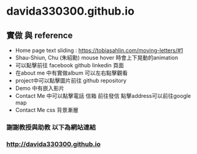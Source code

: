 # davida330300.github.io

## 實做 與 reference

* Home page text sliding : https://tobiasahlin.com/moving-letters/#1
* Shau-Shiun, Chu (朱紹勳) mouse hover 時會上下晃動的animation
* 可以點擊前往 facebook github linkedin 頁面
* 在about me 中有實做album 可以左右點擊觀看
* project中可以點擊圖片前往 github repository
* Demo 中有嵌入影片
* Contact Me 中可以點擊電話 信箱 前往發信 點擊address可以前往google map
* Contact Me css 背景漸層

### 謝謝教授與助教 以下為網站連結

### http://davida330300.github.io